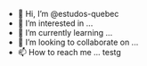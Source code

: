 - 👋 Hi, I’m @estudos-quebec
- 👀 I’m interested in ...
- 🌱 I’m currently learning ...
- 💞️ I’m looking to collaborate on ...
- 📫 How to reach me ...
testg
<!---
estudos-quebec/estudos-quebec is a ✨ special ✨ repository because its `README.md` (this file) appears on your GitHub profile.
You can click the Preview link to take a look at your changes.
--->
